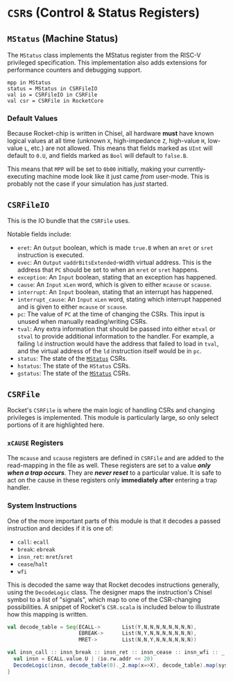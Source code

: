 # `CSR`s (Control & Status Registers)

## `MStatus` (Machine Status)
The `MStatus` class implements the MStatus register from the RISC-V privileged specification.
This implementation also adds extensions for performance counters and debugging support.

```chisel
mpp in MStatus
status = MStatus in CSRFileIO
val io = CSRFileIO in CSRFile
val csr = CSRFile in RocketCore
```

### Default Values
Because Rocket-chip is written in Chisel, all hardware **must** have known logical values at all time (unknown `X`, high-impedance `Z`, high-value `H`, low-value `L`, etc.) are not allowed.
This means that fields marked as `UInt` will default to `0.U`, and fields marked as `Bool` will default to `false.B`.

This means that `MPP` will be set to `0b00` initially, making your currently-executing machine mode look like it just came *from* user-mode.
This is probably not the case if your simulation has *just* started.

## `CSRFileIO`
This is the IO bundle that the `CSRFile` uses.

Notable fields include:
  * `eret`: An `Output` boolean, which is made `true.B` when an `mret` or `sret` instruction is executed.
  * `evec`: An `Output` `vaddrBitsExtended`-width virtual address.
    This is the address that `PC` should be set to when an `mret` or `sret` happens.
  * `exception`: An `Input` boolean, stating that an exception has happened.
  * `cause`: An `Input` `xLen` word, which is given to either `mcause` or `scause`.
  * `interrupt`: An `Input` boolean, stating that an interrupt has happened.
  * `interrupt_cause`: An `Input` `xLen` word, stating which interrupt happened and is given to either `mcause` or `scause`.
  * `pc`: The value of `PC` at the time of changing the CSRs.
    This input is unused when manually reading/writing CSRs.
  * `tval`: Any extra information that should be passed into either `mtval` or `stval` to provide additional information to the handler.
    For example, a failing `ld` instruction would have the address that failed to load in `tval`, and the virtual address of the `ld` instruction itself would be in `pc`.
  * `status`: The state of the [`MStatus`](#mstatus-machine-status) CSRs.
  * `hstatus`: The state of the `HStatus` CSRs.
  * `gstatus`: The state of the [`MStatus`](#mstatus-machine-status) CSRs.

## `CSRFile`
Rocket's `CSRFile` is where the main logic of handling CSRs and changing privileges is implemented.
This module is particularly large, so only select portions of it are highlighted here.

### `xCAUSE` Registers
The `mcause` and `scause` registers are defined in `CSRFile` and are added to the read-mapping in the file as well.
These registers are set to a value ***only when a trap occurs***.
They are ***never reset*** to a particular value.
It is safe to act on the cause in these registers only **immediately after** entering a trap handler.

### System Instructions
One of the more important parts of this module is that it decodes a passed instruction and decides if it is one of:
  * `call`: `ecall`
  * `break`: `ebreak`
  * `insn_ret`: `mret`/`sret`
  * `cease`/`halt`
  * `wfi`

This is decoded the same way that Rocket decodes instructions generally, using the `DecodeLogic` class.
The designer maps the instruction's Chisel symbol to a list of "signals", which map to one of the CSR-changing possibilities.
A snippet of Rocket's `CSR.scala` is included below to illustrate how this mapping is written.
```scala
val decode_table = Seq(ECALL->       List(Y,N,N,N,N,N,N,N,N),
                       EBREAK->      List(N,Y,N,N,N,N,N,N,N),
                       MRET->        List(N,N,Y,N,N,N,N,N,N))

val insn_call :: insn_break :: insn_ret :: insn_cease :: insn_wfi :: _ :: _ :: _ :: _ :: Nil = {
  val insn = ECALL.value.U | (io.rw.addr << 20)
  DecodeLogic(insn, decode_table(0)._2.map(x=>X), decode_table).map(system_insn && _.asBool)
}
```
